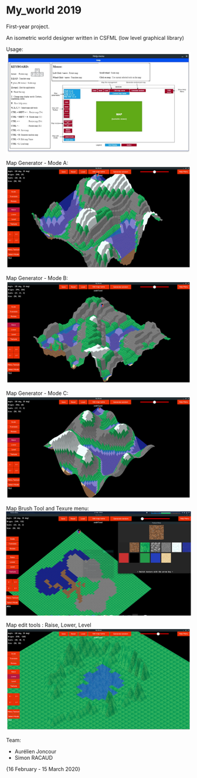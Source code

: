 # My_world 2019
First-year project.

An isometric world designer written in CSFML (low level graphical library)

Usage:
![Usage](github_img/usage.png)

Map Generator - Mode A:
![Map generated - Mode 1](github_img/generated1.png)

Map Generator - Mode B:
![Map generated - Mode 2](github_img/generated2.png)

Map Generator - Mode C:
![Map generated - Mode 3](github_img/generated3.png)

Map Brush Tool and Texure menu:
![Map Paint](github_img/paint.png)

Map edit tools : Raise, Lower, Level
![Map Edit](github_img/map_edit.png)

Team:
  - Aurélien Joncour
  - Simon RACAUD
 
 {16 February - 15 March 2020}
